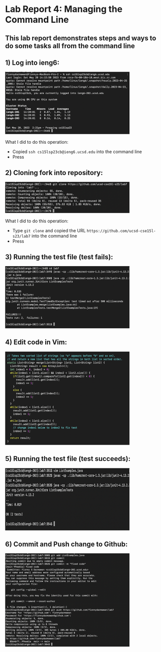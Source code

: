 # Lab Report 4: Managing the Command Line
## This lab report demonstrates steps and ways to do some tasks all from the command line

## 1) Log into ieng6:

<img src="ieng6.png" width="400" height="200">

What I did to do this operation:
* Copied `ssh cs15lsp23cb@ieng6.ucsd.edu` into the command line
* Press <return>

## 2) Cloning fork into repository:

<img src="clonefork.png" width="400" height="100">

What I did to do this operation:
* Type `git clone` and copied the URL `https://github.com/ucsd-cse15l-s23/lab7` into the command line
* Press <return>

## 3) Running the test file (test fails):

<img src="runTestFail.png" width="400" height="200">

## 4) Edit code in Vim:

<img src="fixedCode.png" width="400" height="300">

## 5) Running the test file (test succeeds):

<img src="runTestSuccess.png" width="400" height="200">

## 6) Commit and Push change to Github:

<img src="gitCommitPush.png" width="400" height="300">
